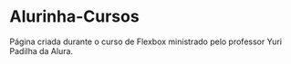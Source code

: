 # Alurinha-Cursos
Página criada durante o curso de Flexbox ministrado pelo professor Yuri Padilha da Alura.
